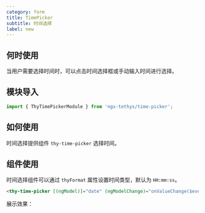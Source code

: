 ```yaml
---
category: form
title: TimePicker
subtitle: 时间选择
label: new
---
```


## 何时使用

当用户需要选择时间时，可以点击时间选择框或手动输入时间进行选择。
## 模块导入
```ts
import { ThyTimePickerModule } from 'ngx-tethys/time-picker';

```
## 如何使用

时间选择提供组件 `thy-time-picker` 选择时间。

## 组件使用

时间选择组件可以通过 `thyFormat` 属性设置时间类型，默认为 `HH:mm:ss`。

```html
<thy-time-picker [(ngModel)]="date" (ngModelChange)="onValueChange($event)"></thy-time-picker>
```

展示效果：
<example name="thy-time-picker-basic-example" inline>